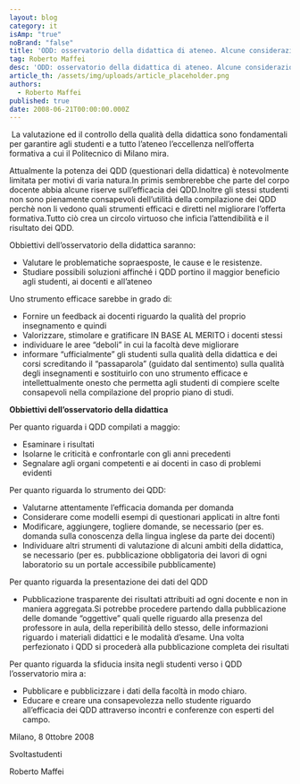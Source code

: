 ```yaml
---
layout: blog
category: it
isAmp: "true"
noBrand: "false"
title: 'ODD: osservatorio della didattica di ateneo. Alcune considerazioni.'
tag: Roberto Maffei
desc: 'ODD: osservatorio della didattica di ateneo. Alcune considerazioni.'
article_th: /assets/img/uploads/article_placeholder.png
authors:
  - Roberto Maffei
published: true
date: 2008-06-21T00:00:00.000Z
---
```


 La valutazione ed il controllo della qualità della didattica sono fondamentali per garantire agli studenti e a tutto l’ateneo l’eccellenza nell’offerta formativa a cui il Politecnico di Milano mira.

Attualmente la potenza dei QDD (questionari della didattica) è notevolmente limitata per motivi di varia natura.In primis sembrerebbe che parte del corpo docente abbia alcune riserve sull’efficacia dei QDD.Inoltre gli stessi studenti non sono pienamente consapevoli dell’utilità della compilazione dei QDD perchè non li vedono quali strumenti efficaci e diretti nel migliorare l’offerta formativa.Tutto ciò crea un circolo virtuoso che inficia l’attendibilità e il risultato dei QDD.

Obbiettivi dell’osservatorio della didattica saranno:

*   Valutare le problematiche sopraesposte, le cause e le resistenze.
*   Studiare possibili soluzioni affinché i QDD portino il maggior beneficio agli studenti, ai docenti e all’ateneo

Uno strumento efficace sarebbe in grado di:

*   Fornire un feedback ai docenti riguardo la qualità del proprio insegnamento e quindi
*   Valorizzare, stimolare e gratificare IN BASE AL MERITO i docenti stessi
*   individuare le aree “deboli” in cui la facoltà deve migliorare
*   informare “ufficialmente” gli studenti sulla qualità della didattica e dei corsi screditando il “passaparola” (guidato dal sentimento) sulla qualità degli insegnamenti e sostituirlo con uno strumento efficace e intellettualmente onesto che permetta agli studenti di compiere scelte consapevoli nella compilazione del proprio piano di studi.

**Obbiettivi dell’osservatorio della didattica**

Per quanto riguarda i QDD compilati a maggio:

*   Esaminare i risultati
*   Isolarne le criticità e confrontarle con gli anni precedenti
*   Segnalare agli organi competenti e ai docenti in caso di problemi evidenti

Per quanto riguarda lo strumento dei QDD:

*   Valutarne attentamente l’efficacia domanda per domanda
*   Considerare come modelli esempi di questionari applicati in altre fonti
*   Modificare, aggiungere, togliere domande, se necessario (per es. domanda sulla conoscenza della lingua inglese da parte dei docenti)
*   Individuare altri strumenti di valutazione di alcuni ambiti della didattica, se necessario (per es. pubblicazione obbligatoria dei lavori di ogni laboratorio su un portale accessibile pubblicamente)

Per quanto riguarda la presentazione dei dati del QDD

*   Pubblicazione trasparente dei risultati attribuiti ad ogni docente e non in maniera aggregata.Si potrebbe procedere partendo dalla pubblicazione delle domande “oggettive” quali quelle riguardo alla presenza del professore in aula, della reperibilità dello stesso, delle informazioni riguardo i materiali didattici e le modalità d’esame. Una volta perfezionato i QDD si procederà alla pubblicazione completa dei risultati

Per quanto riguarda la sfiducia insita negli studenti verso i QDD l’osservatorio mira a:

*   Pubblicare e pubblicizzare i dati della facoltà in modo chiaro.
*   Educare e creare una consapevolezza nello studente riguardo all’efficacia dei QDD attraverso incontri e conferenze con esperti del campo.

Milano, 8 0ttobre 2008

Svoltastudenti

Roberto Maffei
